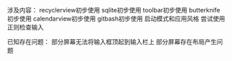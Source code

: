 涉及内容：
recyclerview初步使用
sqlite初步使用
toolbar初步使用
butterknife初步使用
calendarview初步使用
gitbash初步使用
启动模式和应用风格
尝试使用正则检查输入

已知存在问题：
部分屏幕无法将输入框顶起到输入栏上
部分屏幕存在布局产生问题